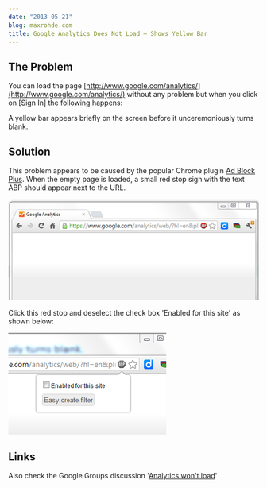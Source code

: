 ```yaml
---
date: "2013-05-21"
blog: maxrohde.com
title: Google Analytics Does Not Load – Shows Yellow Bar
---
```


## The Problem

You can load the page [http://www.google.com/analytics/](http://www.google.com/analytics/) without any problem but when you click on \[Sign In\] the following happens:

A yellow bar appears briefly on the screen before it unceremoniously turns blank.

## Solution

This problem appears to be caused by the popular Chrome plugin [Ad Block Plus](https://chrome.google.com/webstore/detail/adblock-plus/cfhdojbkjhnklbpkdaibdccddilifddb?hl=en). When the empty page is loaded, a small red stop sign with the text ABP should appear next to the URL.

![](images/052113_0304_googleanaly1.png)

Click this red stop and deselect the check box 'Enabled for this site' as shown below:

![](images/052113_0304_googleanaly2.png)

## Links

Also check the Google Groups discussion '[Analytics won't load](http://productforums.google.com/forum/)'
